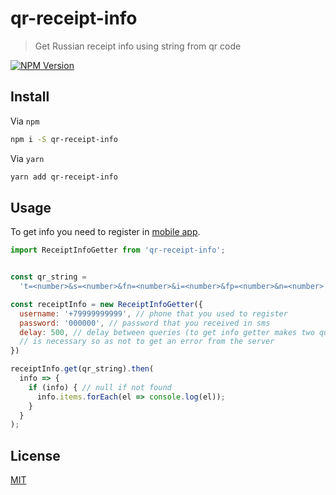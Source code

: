 # qr-receipt-info

> Get Russian receipt info using string from qr code

[![NPM Version][npm-image]][npm-url]

## Install

Via `npm`
```bash
npm i -S qr-receipt-info
```

Via `yarn`
```bash
yarn add qr-receipt-info
```

## Usage

To get info you need to register in [mobile app](https://kkt-online.nalog.ru/).

```javascript
import ReceiptInfoGetter from 'qr-receipt-info';


const qr_string =
  't=<number>&s=<number>&fn=<number>&i=<number>&fp=<number>&n=<number>'; // string from qr code

const receiptInfo = new ReceiptInfoGetter({
  username: '+79999999999', // phone that you used to register
  password: '000000', // password that you received in sms
  delay: 500, // delay between queries (to get info getter makes two queries)
  // is necessary so as not to get an error from the server
})

receiptInfo.get(qr_string).then(
  info => {
    if (info) { // null if not found
      info.items.forEach(el => console.log(el));
    }
  }
);
```

## License

[MIT](http://vjpr.mit-license.org)

[npm-image]: https://img.shields.io/npm/v/qr-receipt-info.svg
[npm-url]: https://npmjs.org/package/qr-receipt-info
